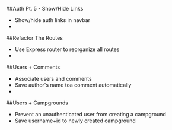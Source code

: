 ##Auth Pt. 5 - Show/Hide Links
* Show/hide auth links in navbar
* 
##Refactor The Routes
* Use Express router to reorganize all routes
* 
##Users + Comments
* Associate users and comments
* Save author's name toa  comment automatically
* 
##Users + Campgrounds
* Prevent an unauthenticated user from creating a campground
* Save username+id to newly created campground